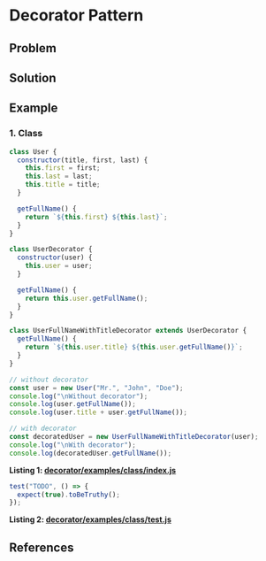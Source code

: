 # Decorator Pattern
>

## Problem

## Solution

## Example

### 1. Class
```javascript
class User {
  constructor(title, first, last) {
    this.first = first;
    this.last = last;
    this.title = title;
  }

  getFullName() {
    return `${this.first} ${this.last}`;
  }
}

class UserDecorator {
  constructor(user) {
    this.user = user;
  }

  getFullName() {
    return this.user.getFullName();
  }
}

class UserFullNameWithTitleDecorator extends UserDecorator {
  getFullName() {
    return `${this.user.title} ${this.user.getFullName()}`;
  }
}

// without decorator
const user = new User("Mr.", "John", "Doe");
console.log("\nWithout decorator");
console.log(user.getFullName());
console.log(user.title + user.getFullName());

// with decorator
const decoratedUser = new UserFullNameWithTitleDecorator(user);
console.log("\nWith decorator");
console.log(decoratedUser.getFullName());

```
__Listing 1: [decorator/examples/class/index.js](https://github.com/patternsandbox/javascript/blob/main/patterns/decorator/examples/class/index.js)__
```javascript
test("TODO", () => {
  expect(true).toBeTruthy();
});

```
__Listing 2: [decorator/examples/class/test.js](https://github.com/patternsandbox/javascript/blob/main/patterns/decorator/examples/class/test.js)__

## References

